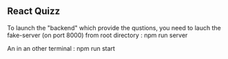 ## React Quizz

To launch the "backend" which provide the qustions, you need to lauch the fake-server (on port 8000)
from root directory :
npm run server

An in an other terminal :
npm run start
